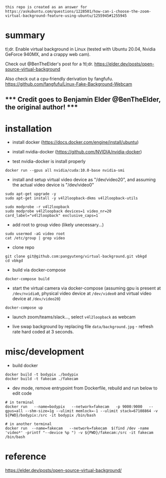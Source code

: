 ```
this repo is created as an answer for 
https://askubuntu.com/questions/1228501/how-can-i-choose-the-zoom-virtual-background-feature-using-ubuntu/1255945#1255945
```

# summary

tl;dr. Enable virtual background in Linux (tested with Ubuntu 20.04, Nvidia GeForce 940MX, and a crappy web cam).

Check out @BenTheElder's post for a !tl;dr.
https://elder.dev/posts/open-source-virtual-background

Also check out a cpu-friendly derivation by fangfufu.
https://github.com/fangfufu/Linux-Fake-Background-Webcam

## *** Credit goes to Benjamin Elder @BenTheElder, the original author! ***

# installation

+ install docker (https://docs.docker.com/engine/install/ubuntu)

+ install nvidia-docker (https://github.com/NVIDIA/nvidia-docker)

+ test nvidia-docker is install properly
```
docker run --gpus all nvidia/cuda:10.0-base nvidia-smi
```

+ install and setup virtual video device as "/dev/video20", and assuming the actual video device is "/dev/video0"
``` 
sudo apt-get upgrade -y
sudo apt-get install -y v4l2loopback-dkms v4l2loopback-utils

sudo modprobe -r v4l2loopback
sudo modprobe v4l2loopback devices=1 video_nr=20 card_label="v4l2loopback" exclusive_caps=1
```

+ add root to group video (likely unecessary...)
```
sudo usermod -aG video root
cat /etc/group | grep video
```

+ clone repo
```
git clone git@github.com:pangyuteng/virtual-background.git vbkgd
cd vbkgd
```

+ build via docker-compose
```
docker-compose build
```

+ start the virtual camera via docker-compose (assuming gpu is present at `/dev/nvidia0`, physical video device at `/dev/video0` and virtual video device at `/dev/video20`)
```
docker-compose up
```

+ launch zoom/teams/slack..., select `v4l2loopback` as webcam

+ live swap background by replacing file `data/background.jpg` - refresh rate hard coded at 3 seconds.


# misc/development

+ build docker
```
docker build -t bodypix ./bodypix
docker build -t fakecam ./fakecam
```

+ dev mode, remove entrypoint from Dockerfile, rebuild and run below to edit code
```
# in terminal 
docker run   --name=bodypix   --network=fakecam   -p 9000:9000   --gpus=all --shm-size=1g --ulimit memlock=-1 --ulimit stack=67108864 -v ${PWD}/bodypix:/src -it bodypix /bin/bash

# in another terminal
docker run  --name=fakecam   --network=fakecam  $(find /dev -name 'video*' -printf "--device %p ") -v ${PWD}/fakecam:/src -it fakecam /bin/bash
```

# reference

https://elder.dev/posts/open-source-virtual-background/


